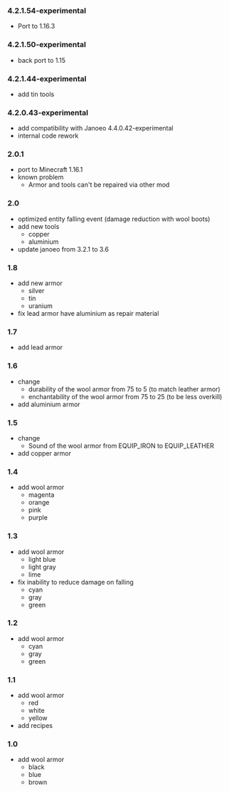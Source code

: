 ### 4.2.1.54-experimental
+ Port to 1.16.3

### 4.2.1.50-experimental
+ back port to 1.15

### 4.2.1.44-experimental
+ add tin tools

### 4.2.0.43-experimental
+ add compatibility with Janoeo 4.4.0.42-experimental
+ internal code rework

### 2.0.1
+ port to Minecraft 1.16.1
+ known problem
    + Armor and tools can't be repaired via other mod

### 2.0
+ optimized entity falling event (damage reduction with wool boots)
+ add new tools
    + copper
    + aluminium
+ update janoeo from 3.2.1 to 3.6

### 1.8
+ add new armor
    + silver
    + tin
    + uranium
+ fix lead armor have aluminium as repair material
### 1.7
+ add lead armor
### 1.6
+ change
    + durability of the wool armor from 75 to 5 (to match leather armor)
    + enchantability of the wool armor from 75 to 25 (to be less overkill)
+ add aluminium armor
### 1.5
+ change
    + Sound of the wool armor from EQUIP_IRON to EQUIP_LEATHER
+ add copper armor
### 1.4
+ add wool armor
    + magenta
    + orange
    + pink
    + purple
### 1.3
+ add wool armor
    + light blue
    + light gray
    + lime
+ fix inability to reduce damage on falling
    + cyan
    + gray
    + green
### 1.2
+ add wool armor
    + cyan
    + gray
    + green
### 1.1
+ add wool armor
    + red
    + white
    + yellow
+ add recipes
### 1.0
+ add wool armor
    + black
    + blue
    + brown
